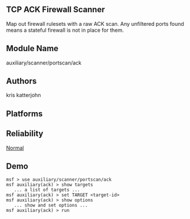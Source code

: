 ## TCP ACK Firewall Scanner

Map out firewall rulesets with a raw ACK scan. Any 
unfiltered ports found means a stateful firewall is not in 
place for them.


## Module Name
auxiliary/scanner/portscan/ack

## Authors
kris katterjohn





## Platforms


## Reliability
[Normal](https://github.com/rapid7/metasploit-framework/wiki/Exploit-Ranking)

## Demo

```
msf > use auxiliary/scanner/portscan/ack
msf auxiliary(ack) > show targets
   ... a list of targets ...
msf auxiliary(ack) > set TARGET <target-id>
msf auxiliary(ack) > show options
   ... show and set options ...
msf auxiliary(ack) > run
```
    
    